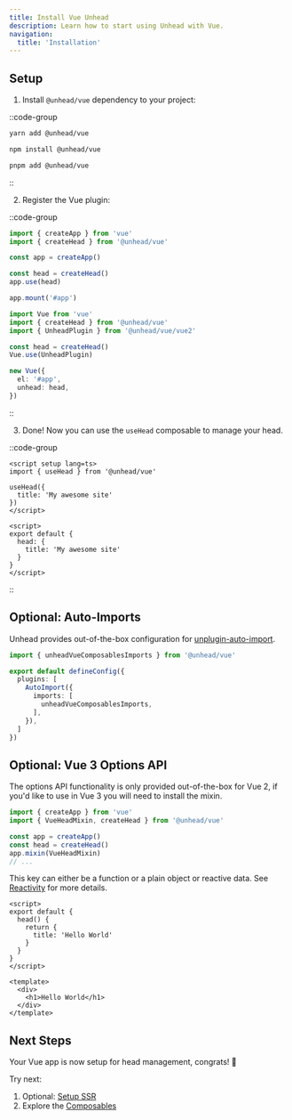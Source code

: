 ```yaml
---
title: Install Vue Unhead 
description: Learn how to start using Unhead with Vue.
navigation:
  title: 'Installation'
---
```


## Setup

1. Install `@unhead/vue` dependency to your project:

::code-group

```bash [yarn]
yarn add @unhead/vue
```

```bash [npm]
npm install @unhead/vue
```

```bash [pnpm]
pnpm add @unhead/vue
```

::

2. Register the Vue plugin:

::code-group

```ts [Vue 3]
import { createApp } from 'vue'
import { createHead } from '@unhead/vue'

const app = createApp()

const head = createHead()
app.use(head)

app.mount('#app')
```

```ts [Vue 2]
import Vue from 'vue'
import { createHead } from '@unhead/vue'
import { UnheadPlugin } from '@unhead/vue/vue2'

const head = createHead()
Vue.use(UnheadPlugin)

new Vue({
  el: '#app',
  unhead: head,
})
```

::

3. Done! Now you can use the `useHead` composable to manage your head.

::code-group

```vue [useHead]
<script setup lang=ts>
import { useHead } from '@unhead/vue'

useHead({
  title: 'My awesome site'
})
</script>
```

```vue [Options API]
<script>
export default {
  head: {
    title: 'My awesome site'
  }
}
</script>
```

::

## Optional: Auto-Imports

Unhead provides out-of-the-box configuration for [unplugin-auto-import](https://github.com/antfu/unplugin-auto-import).

```ts [vite.config.ts]
import { unheadVueComposablesImports } from '@unhead/vue'

export default defineConfig({
  plugins: [
    AutoImport({
      imports: [
        unheadVueComposablesImports,
      ],
    }),
  ]
})
```


## Optional: Vue 3 Options API

The options API functionality is only provided out-of-the-box for Vue 2, if you'd like to use in Vue 3 you will need to install the mixin.

```ts
import { createApp } from 'vue'
import { VueHeadMixin, createHead } from '@unhead/vue'

const app = createApp()
const head = createHead()
app.mixin(VueHeadMixin)
// ...
```


This key can either be a function or a plain object or reactive data. See [Reactivity](/setup/vue/reactivity) for more details.

```vue
<script>
export default {
  head() {
    return {
      title: 'Hello World'
    }
  }
}
</script>

<template>
  <div>
    <h1>Hello World</h1>
  </div>
</template>
```

## Next Steps

Your Vue app is now setup for head management, congrats! 🎉

Try next:
1. Optional: [Setup SSR](/setup/ssr/installation)
2. Explore the [Composables](/usage/composables/use-head)
